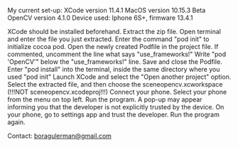 My current set-up:
XCode version 11.4.1
MacOS version 10.15.3 Beta
OpenCV version 4.1.0
Device used: Iphone 6S+, firmware 13.4.1

XCode should be installed beforehand.
Extract the zip file.
Open terminal and enter the file you just extracted.
Enter the command "pod init" to initialize cocoa pod.
Open the newly created Podfile in the project file.
If commented, uncomment the line what says "use_frameworks!"
Write "pod 'OpenCV'" below the "use_frameworks!" line.
Save and close the Podfile.
Enter "pod install" into the terminal, inside the same directory where you used "pod init"
Launch XCode and select the "Open another project" option.
Select the extracted file, and then choose the sceneopencv.xcworkspace (!!!NOT sceneopencv.xcodeproj!!!)
Connect your phone.
Select your phone from the menu on top left.
Run the program.
      A pop-up may appear informing you that the developer is not explicitly trusted by the device.
      On your phone, go to settings app and trust the developer.
      Run the program again.  



Contact: boragulerman@gmail.com
